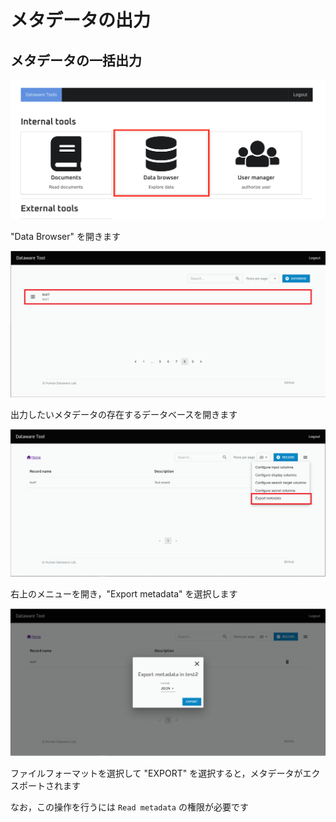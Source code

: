 # メタデータの出力

## メタデータの一括出力

![](<../.gitbook/assets/スクリーンショット 2021-07-01 19.19.54.png>)

"Data Browser" を開きます

![](../.gitbook/assets/Add-record-click-database.png)

出力したいメタデータの存在するデータベースを開きます

![](../.gitbook/assets/Export-metadata-open-modal.png)

右上のメニューを開き，"Export metadata" を選択します

![](../.gitbook/assets/Export-metadata-export.png)

ファイルフォーマットを選択して "EXPORT" を選択すると，メタデータがエクスポートされます

なお，この操作を行うには `Read metadata` の権限が必要です

